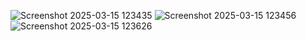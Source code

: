 ![Screenshot 2025-03-15 123435](https://github.com/user-attachments/assets/589f23fe-c1dd-4c49-b299-f8e721d3812a)
![Screenshot 2025-03-15 123456](https://github.com/user-attachments/assets/90941638-890d-49a0-be31-67350579a7b9)
![Screenshot 2025-03-15 123626](https://github.com/user-attachments/assets/aea782fc-1677-4178-a9b3-740894ee318a)
